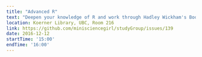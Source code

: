 ```yaml
---
title: "Advanced R"
text: "Deepen your knowledge of R and work through Hadley Wickham's Book: Exceptions & Debugging"
location: Koerner Library, UBC, Room 216
link: https://github.com/minisciencegirl/studyGroup/issues/139
date: 2016-12-12
startTime: '15:00'
endTime: '16:00'
---
```

